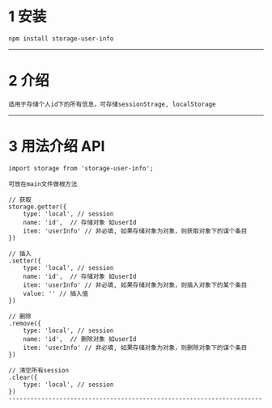 # 1 安装
```
npm install storage-user-info
```

----------------------------------------------------------------------

# 2 介绍
```
适用于存储个人id下的所有信息，可存储sessionStrage, localStorage
```

----------------------------------------------------------------------

# 3 用法介绍 API
```
import storage from 'storage-user-info';

可放在main文件做根方法

// 获取
storage.getter({
    type: 'local', // session
    name: 'id',  // 存储对象 如userId
    item: 'userInfo' // 非必填, 如果存储对象为对象，则获取对象下的谋个条目
})

// 插入
.setter({
    type: 'local', // session
    name: 'id',  // 存储对象 如userId
    item: 'userInfo' // 非必填, 如果存储对象为对象，则插入对象下的某个条目
    value: '' // 插入值
})

// 删除
.remove({
    type: 'local', // session
    name: 'id',  // 删除对象 如userId
    item: 'userInfo' // 非必填, 如果存储对象为对象，则删除对象下的谋个条目
})

// 清空所有session
.clear({
    type: 'local', // session
})
----------------------------------------------------------------------


